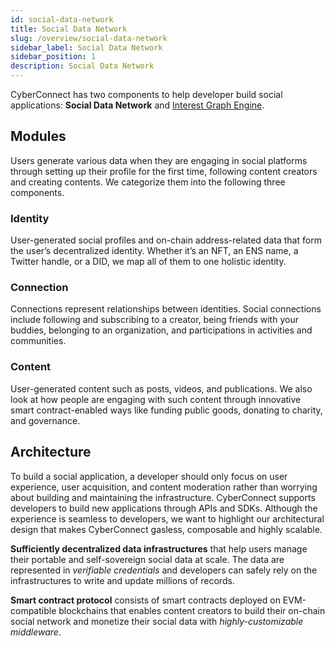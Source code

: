 ```yaml
---
id: social-data-network
title: Social Data Network
slug: /overview/social-data-network
sidebar_label: Social Data Network
sidebar_position: 1
description: Social Data Network
---
```


CyberConnect has two components to help developer build social applications: **Social Data Network** and [Interest Graph Engine](/overview/interest-graph-engine).

## Modules

Users generate various data when they are engaging in social platforms through setting up their profile for the first time, following content creators and creating contents. We categorize them into the following three components.

### Identity

User-generated social profiles and on-chain address-related data that form the user’s decentralized identity. Whether it’s an NFT, an ENS name, a Twitter handle, or a DID, we map all of them to one holistic identity.

### Connection

Connections represent relationships between identities. Social connections include following and subscribing to a creator, being friends with your buddies, belonging to an organization, and participations in activities and communities.

### Content

User-generated content such as posts, videos, and publications. We also look at how people are engaging with such content through innovative smart contract-enabled ways like funding public goods, donating to charity, and governance.

## Architecture

To build a social application, a developer should only focus on user experience, user acquisition, and content moderation rather than worrying about building and maintaining the infrastructure. CyberConnect supports developers to build new applications through APIs and SDKs. Although the experience is seamless to developers, we want to highlight our architectural design that makes CyberConnect gasless, composable and highly scalable.

**Sufficiently decentralized data infrastructures** that help users manage their portable and self-sovereign social data at scale. The data are represented in _verifiable credentials_ and developers can safely rely on the infrastructures to write and update millions of records.

**Smart contract protocol** consists of smart contracts deployed on EVM-compatible blockchains that enables content creators to build their on-chain social network and monetize their social data with _highly-customizable middleware_.
